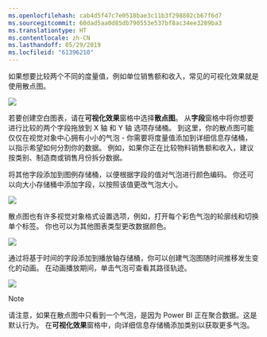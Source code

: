 ```yaml
---
ms.openlocfilehash: cab4d5f47c7e0518bae3c11b3f298802cb67f6d7
ms.sourcegitcommit: 60dad5aa0d85db790553e537bf8ac34ee3289ba3
ms.translationtype: HT
ms.contentlocale: zh-CN
ms.lasthandoff: 05/29/2019
ms.locfileid: "61396210"
---
```

如果想要比较两个不同的度量值，例如单位销售额和收入，常见的可视化效果就是使用散点图。

![](media/3-7-create-scatter-charts/3-7_1.png)

若要创建空白图表，请在**可视化效果**窗格中选择**散点图**。 从**字段**窗格中将你想要进行比较的两个字段拖放到 X 轴  和 Y 轴  选项存储桶。 到这里，你的散点图可能仅仅在视觉对象中心拥有小小的气泡 - 你需要将度量值添加到详细信息存储桶，以指示希望如何分割你的数据。  例如，如果你正在比较物料销售额和收入，建议按类别、制造商或销售月份拆分数据。

将其他字段添加到图例存储桶，以便根据字段的值对气泡进行颜色编码。  你还可以向大小存储桶中添加字段，以按照该值更改气泡大小。 

![](media/3-7-create-scatter-charts/3-7_2.png)

散点图也有许多视觉对象格式设置选项，例如，打开每个彩色气泡的轮廓线和切换单个标签。 你也可以为其他图表类型更改数据颜色。

![](media/3-7-create-scatter-charts/3-7_3.png)

通过将基于时间的字段添加到播放轴存储桶，你可以创建气泡图随时间推移发生变化的动画。  在动画播放期间，单击气泡可查看其路径轨迹。

![](media/3-7-create-scatter-charts/3-7_4.png)

>[!NOTE]
>请注意，如果在散点图中只看到一个气泡，是因为 Power BI 正在聚合数据。这是默认行为。 在**可视化效果**窗格中，向详细信息存储桶添加类别以获取更多气泡。 
> 
> 


